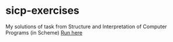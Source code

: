 # sicp-exercises

My solutions of task from Structure and Interpretation of Computer Programs (in Scheme)
[Run here](https://repl.it/languages/scheme)
